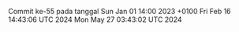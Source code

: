 Commit ke-55 pada tanggal Sun Jan 01 14:00 2023 +0100
Fri Feb 16 14:43:06 UTC 2024
Mon May 27 03:43:02 UTC 2024

